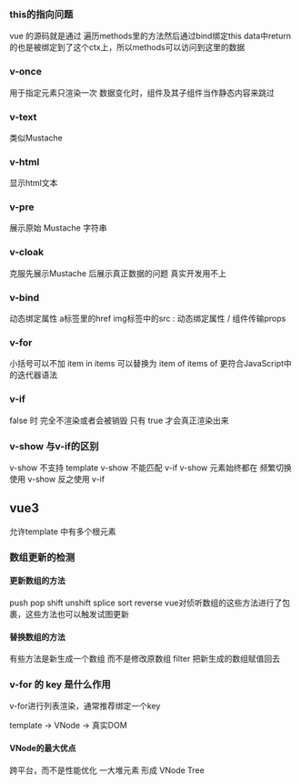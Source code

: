 ### this的指向问题
vue 的源码就是通过 遍历methods里的方法然后通过bind绑定this
data中return的也是被绑定到了这个ctx上，所以methods可以访问到这里的数据

### v-once
用于指定元素只渲染一次
数据变化时，组件及其子组件当作静态内容来跳过

### v-text
类似Mustache

### v-html
显示html文本

### v-pre
展示原始 Mustache 字符串

### v-cloak
克服先展示Mustache 后展示真正数据的问题
真实开发用不上

### v-bind
动态绑定属性 a标签里的href img标签中的src
:
动态绑定属性 / 组件传输props

### v-for 
小括号可以不加
item in items 可以替换为 item of items 
of 更符合JavaScript中的迭代器语法

### v-if 
false 时
完全不渲染或者会被销毁
只有 true
才会真正渲染出来

### v-show 与v-if的区别
v-show 不支持 template
v-show 不能匹配 v-if
v-show 元素始终都在
频繁切换使用 v-show
反之使用 v-if




## vue3
允许template 中有多个根元素
### 数组更新的检测
#### 更新数组的方法
push
pop
shift
unshift
splice
sort
reverse
vue对侦听数组的这些方法进行了包裹，这些方法也可以触发试图更新
#### 替换数组的方法
有些方法是新生成一个数组  而不是修改原数组
filter 
把新生成的数组赋值回去

### v-for 的 key 是什么作用
v-for进行列表渲染，通常推荐绑定一个key

template -> VNode -> 真实DOM
#### VNode的最大优点
跨平台，而不是性能优化
一大堆元素 形成 VNode Tree  